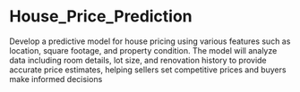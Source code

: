 # House_Price_Prediction
Develop a predictive model for house pricing using various features such as location, square footage, and property condition. The model will analyze data including room details, lot size, and renovation history to provide accurate price estimates, helping sellers set competitive prices and buyers make informed decisions
